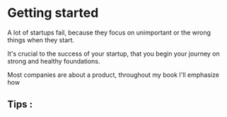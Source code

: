 # Getting started

A lot of startups fail, because they focus on unimportant or the wrong things when they start.

It's crucial to the success of your startup, that you begin your journey on strong and healthy foundations.

Most companies are about a product, throughout my book I'll emphasize how 

## Tips :

